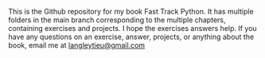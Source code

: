 This is the Github repository for my book Fast Track Python. It has multiple folders in the main branch corresponding to the multiple chapters, containing exercises and projects. 
I hope the exercises answers help.
If you have any questions on an exercise, answer, projects, or anything about the book, email me at langleytieu@gmail.com
